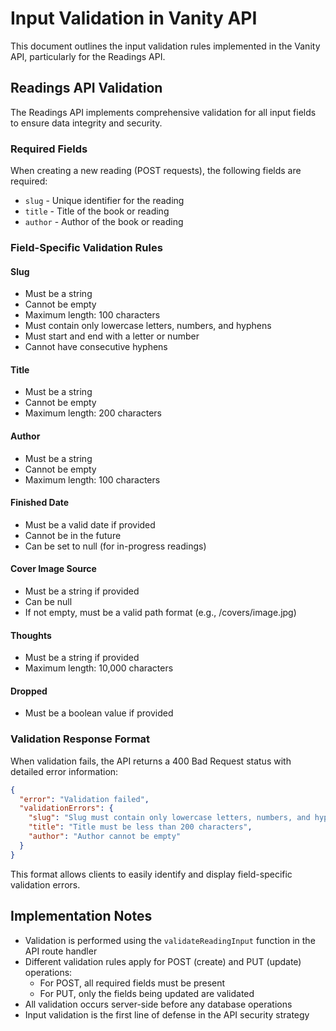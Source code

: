 # Input Validation in Vanity API

This document outlines the input validation rules implemented in the Vanity API, particularly for the Readings API.

## Readings API Validation

The Readings API implements comprehensive validation for all input fields to ensure data integrity and security.

### Required Fields

When creating a new reading (POST requests), the following fields are required:
- `slug` - Unique identifier for the reading
- `title` - Title of the book or reading
- `author` - Author of the book or reading

### Field-Specific Validation Rules

#### Slug
- Must be a string
- Cannot be empty
- Maximum length: 100 characters
- Must contain only lowercase letters, numbers, and hyphens
- Must start and end with a letter or number
- Cannot have consecutive hyphens

#### Title
- Must be a string
- Cannot be empty
- Maximum length: 200 characters

#### Author
- Must be a string
- Cannot be empty
- Maximum length: 100 characters

#### Finished Date
- Must be a valid date if provided
- Cannot be in the future
- Can be set to null (for in-progress readings)

#### Cover Image Source
- Must be a string if provided
- Can be null
- If not empty, must be a valid path format (e.g., /covers/image.jpg)

#### Thoughts
- Must be a string if provided
- Maximum length: 10,000 characters

#### Dropped
- Must be a boolean value if provided

### Validation Response Format

When validation fails, the API returns a 400 Bad Request status with detailed error information:

```json
{
  "error": "Validation failed",
  "validationErrors": {
    "slug": "Slug must contain only lowercase letters, numbers, and hyphens...",
    "title": "Title must be less than 200 characters",
    "author": "Author cannot be empty"
  }
}
```

This format allows clients to easily identify and display field-specific validation errors.

## Implementation Notes

- Validation is performed using the `validateReadingInput` function in the API route handler
- Different validation rules apply for POST (create) and PUT (update) operations:
  - For POST, all required fields must be present
  - For PUT, only the fields being updated are validated
- All validation occurs server-side before any database operations
- Input validation is the first line of defense in the API security strategy